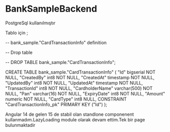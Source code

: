 # BankSampleBackend

PostgreSql kullanılmıştır

Tablo için ; 

-- bank_sample."CardTransactionInfo" definition

-- Drop table

-- DROP TABLE bank_sample."CardTransactionInfo";

CREATE TABLE bank_sample."CardTransactionInfo" (
	"Id" bigserial NOT NULL,
	"CreatedBy" int8 NOT NULL,
	"CreatedAt" timestamp NOT NULL,
	"UpdatedBy" int8 NOT NULL,
	"UpdatedAt" timestamp NOT NULL,
	"TransactionId" int8 NOT NULL,
	"CardholderName" varchar(500) NOT NULL,
	"Pan" varchar(16) NOT NULL,
	"ExpiryDate" int8 NOT NULL,
	"Amount" numeric NOT NULL,
	"CardType" int8 NULL,
	CONSTRAINT "CardTransactionInfo_pk" PRIMARY KEY ("Id")
);


Angular 14 de gelen 15 de stabil olan standlone componenent kullanmadım.LazyLoading module olarak devam ettim.Tek bir page bulunmaktadir

